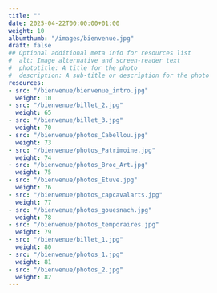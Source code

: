 ```yaml
---
title: ""
date: 2025-04-22T00:00:00+01:00
weight: 10
albumthumb: "/images/bienvenue.jpg"
draft: false
## Optional additional meta info for resources list
#  alt: Image alternative and screen-reader text
#  phototitle: A title for the photo
#  description: A sub-title or description for the photo
resources:
- src: "/bienvenue/bienvenue_intro.jpg"
  weight: 10
- src: "/bienvenue/billet_2.jpg"
  weight: 65
- src: "/bienvenue/billet_3.jpg"
  weight: 70
- src: "/bienvenue/photos_Cabellou.jpg"
  weight: 73
- src: "/bienvenue/photos_Patrimoine.jpg"
  weight: 74
- src: "/bienvenue/photos_Broc_Art.jpg"
  weight: 75
- src: "/bienvenue/photos_Etuve.jpg"
  weight: 76
- src: "/bienvenue/photos_capcavalarts.jpg"
  weight: 77
- src: "/bienvenue/photos_gouesnach.jpg"
  weight: 78
- src: "/bienvenue/photos_temporaires.jpg"
  weight: 79
- src: "/bienvenue/billet_1.jpg"
  weight: 80
- src: "/bienvenue/photos_1.jpg"
  weight: 81
- src: "/bienvenue/photos_2.jpg"
  weight: 82
---
```


